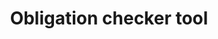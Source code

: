---
override:tags: []
layout: collection
title: Obligation checker tool
description: Help organisations understand if they are effected by the epr for packaging regulations
pagination:
  data: collections.obligation-checker
  reverse: true
  size: 50
permalink: "obligation-checker/{% if pagination.pageNumber > 0 %}page/{{ pagination.pageNumber + 1 }}{% endif %}/"
eleventyComputed:
  eleventyNavigation:
    key: "{{ title }}"
    excerpt: "{{ description }}"
    parent: Home
---